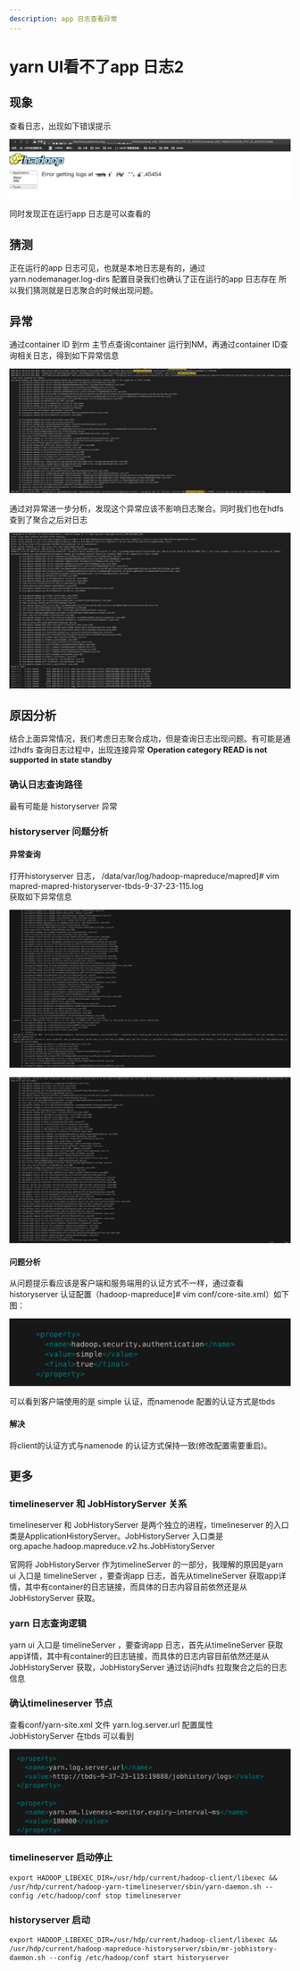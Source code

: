 ```yaml
---
description: app 日志查看异常
---
```


# yarn UI看不了app 日志2

## 现象

查看日志，出现如下错误提示

![](../.gitbook/assets/image%20%284%29.png)

同时发现正在运行app 日志是可以查看的

## 猜测

正在运行的app 日志可见，也就是本地日志是有的，通过yarn.nodemanager.log-dirs 配置目录我们也确认了正在运行的app 日志存在 所以我们猜测就是日志聚合的时候出现问题。

## 异常

通过container ID 到rm 主节点查询container 运行到NM，再通过container ID查询相关日志，得到如下异常信息

![](../.gitbook/assets/image%20%283%29.png)

通过对异常进一步分析，发现这个异常应该不影响日志聚合。同时我们也在hdfs 查到了聚合之后对日志

![](../.gitbook/assets/image%20%285%29.png)

## 原因分析

结合上面异常情况，我们考虑日志聚合成功，但是查询日志出现问题。有可能是通过hdfs 查询日志过程中，出现连接异常 **Operation category READ is not supported in state standby**

### 确认日志查询路径

最有可能是 historyserver 异常

### historyserver 问题分析

#### 异常查询

打开historyserver 日志， /data/var/log/hadoop-mapreduce/mapred\]\# vim mapred-mapred-historyserver-tbds-9-37-23-115.log  
获取如下异常信息

![](../.gitbook/assets/jobhis2.png)

![](../.gitbook/assets/jobhis1.png)

#### 问题分析

从问题提示看应该是客户端和服务端用的认证方式不一样，通过查看historyserver 认证配置（hadoop-mapreduce\]\# vim conf/core-site.xml）如下图：

 

![](../.gitbook/assets/jobhis3.png)

可以看到客户端使用的是 simple 认证，而namenode 配置的认证方式是tbds

#### 解决

将client的认证方式与namenode 的认证方式保持一致\(修改配置需要重启\)。

## 更多

### timelineserver 和 JobHistoryServer 关系

timelineserver 和 JobHistoryServer 是两个独立的进程，timelineserver 的入口类是ApplicationHistoryServer。JobHistoryServer 入口类是org.apache.hadoop.mapreduce.v2.hs.JobHistoryServer

官网将 JobHistoryServer 作为timelineServer 的一部分，我理解的原因是yarn ui 入口是 timelineServer ，要查询app 日志，首先从timelineServer 获取app详情，其中有container的日志链接，而具体的日志内容目前依然还是从 JobHistoryServer 获取。

### yarn 日志查询逻辑

yarn ui 入口是 timelineServer ，要查询app 日志，首先从timelineServer 获取app详情，其中有container的日志链接，而具体的日志内容目前依然还是从 JobHistoryServer 获取，JobHistoryServer 通过访问hdfs 拉取聚合之后的日志信息

### 确认timelineserver 节点

查看conf/yarn-site.xml 文件 yarn.log.server.url 配置属性  
JobHistoryServer 在tbds 可以看到

![](../.gitbook/assets/timeurl.png)

### timelineserver 启动停止

```text
export HADOOP_LIBEXEC_DIR=/usr/hdp/current/hadoop-client/libexec && /usr/hdp/current/hadoop-yarn-timelineserver/sbin/yarn-daemon.sh --config /etc/hadoop/conf stop timelineserver
```

### historyserver 启动

```text
export HADOOP_LIBEXEC_DIR=/usr/hdp/current/hadoop-client/libexec && /usr/hdp/current/hadoop-mapreduce-historyserver/sbin/mr-jobhistory-daemon.sh --config /etc/hadoop/conf start historyserver
```


